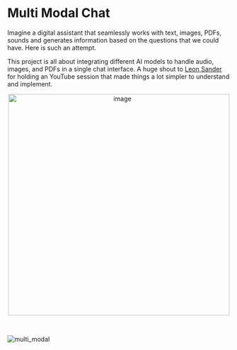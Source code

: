 # Multi Modal Chat

Imagine a digital assistant that seamlessly works with text, images, PDFs, sounds and generates information based on the questions that we could have. Here is such an attempt. 

This project is all about integrating different AI models to handle audio, images, and PDFs in a single chat interface. A huge shout to [Leon Sander](https://www.youtube.com/@leonsaiagency) for holding an YouTube session that made things a lot simpler to understand and implement.


<!-- https://byby.dev/md-image-size -->
<p align="center">
<img src="https://github.com/ra9hur/Multi-Modal-Chat/assets/17127066/d19fa767-582b-4986-aae3-a6ccc6894e9d" alt="image" width="500" height="auto">
</p>

<br>

![multi_modal](https://github.com/ra9hur/Multi-Modal-Chat/assets/17127066/92425935-95e8-4fa8-908f-1ab3373465a8)